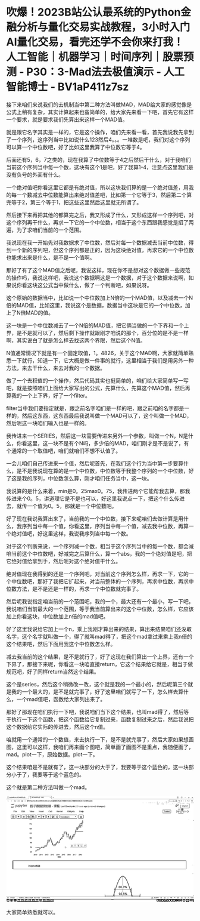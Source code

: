 # 吹爆！2023B站公认最系统的Python金融分析与量化交易实战教程，3小时入门AI量化交易，看完还学不会你来打我！人工智能｜机器学习｜时间序列｜股票预测 - P30：3-Mad法去极值演示 - 人工智能博士 - BV1aP411z7sz

接下来咱们来说我们的去机制当中第二种方法叫做MAD，MAD给大家的感觉像是公式上稍有复杂，其实计算起来也蛮简单的，给大家先来看一下吧，首先它有这样一个要求，就是要求我们先算出来这样一个MAD值。

就是跟它名字其实是一样的，它是这个操作，咱们先来看一看，首先我说我先拿到了一个序列，这序列当中比如说什么123然后4。。。一堆数是吧，我们对这个序列可以算一个中位数吧，好了比如这里我算了中位数它等于4。

后面还有5，6，7之类的，现在我算了中位数等于4之后然后干什么，对于我咱们当前这个序列当中每一个数，这块有这个1是吧，好了我算1-4，注意点这里我们是没有负号的外面有什么。

一个绝对值吧你看这里它都是有绝对值，所以这块我们算的是一个绝对值差，用我的每一个数减去中位数能算出来绝对值差吧，比如第一个它等于3，然后第二个算完等于2，第三个等于1，把这些这里然后这里就无所谓了。

然后接下来再把其他的都算完之后，我又形成了什么，又形成这样一个序列吧，对这个序列再干什么，再求一下它的一个中位数，相当于这个东西跟我感觉是招了两遍，为了求咱们当前的一个范围。

我说现在我一开始先对我数据求了中位数，然后对每一个数据减去当前中位数，得到一个新的序列吧，但这个序列都是正的，因为这块绝对值，再求它的一个中位数也能求出来是什么，是不是一个值啊。

那好了有了这个MAD值之后呢，我说这样，现在你不是想对这个数据做一些规范的操作吗，我说这样吧，我说这个数据啊这是一个数据，对于这个数据来说啊，如果说你看这块这公式当中做什么，做了一个判断吧，如果说呀。

这个原始的数据当中，比如说一个中位数加上N倍的一个MAD值，以及减去一个N倍的MAD值，比如这里，我说这个是数据，数据当中这块是它的一个中位数，加上了N倍MAD的值。

这一块是一个中位数减去了一个N倍的MAD值，把它俩当做的一个下界和一个上界，是不是就可以了，然后剩下操作就跟刚才咱说的那个，百分位的是不是一样啊，其实说白了就是怎么样去找这两个界限，然后这个N值。

N值通常情况下就是有一个固定取值，1。4826，关于这个MAD啊，大家就简单熟悉一下就行，知道一下，它大概是做一件事的就行，这里相当于我们是用另外一种方法，来去干什么，来去对我的一个数据。

做了一个去积值的一个操作，然后代码其实也挺简单的，咱们给大家简单写一写吧，就是按照咱们上面给大家写出的公式，先算什么，先算这个MAD值，然后再算我的一个上下界，好了一个filter。

filter当中我们要指定就是，跟之前名字咱们是一样的吧，跟之前咱的名字都是一样的，然后这东西，这东西最后我说叫做一个MAD可以了，这个叫做一个MAD，然后呢这一块咱们输入也是一样的。

我传进来一个SERIES，然后这一块需要传进来另外一个参数，叫做一个N，N是什么，你看这里，这一块不是有个N吗，多少倍的MAD，咱们刚才是不是说了，有个通常的一个取值吧，咱们就咱们不想不认值了。

一会儿咱们自己传进来一个值，然后呢首先，在我们这个行为当中第一步要算什么，是不是我说现在算的是一个中位数，中位数等于我整个序列的一个中位数，好了这是我的序列，中位数怎么算，刚才咱们任务当中，这一块。

我说算的是什么来着，min是0。25max0。75，我传进两个它能帮我去算，那我传进来个0。5，讲道理它是不是也可以，好这里我说点一下，把这个什么传进去，就传一个值为0。5，那就是一个中位数吧。

好了现在我说我算出来了，当前我的一个中位数，接下来呢咱们去做计算是用什么，我序列当中每一个值，你看这里，序列当中每一个值，减去我中位数，再算一个绝对值吧，好这里这样，我说我序列当中每一个数。

对于这个判断来说，一个序列减一个数，相当于这个序列当中的每一个数，都会减咱当前这个中位数吧，好减完之后算什么，算一个abs，我的一个绝对值是吧，把它绝对值给拿到手，然后呢对这个绝对值干什么。

绝对值现在我得到的还是一个序列吧，对当前这个序列怎么样，再求一下，它的一个中位数吧，那好了我把它扩起来，对当前整体的一个序列，再求中位数，再求中位数方法，是不是还是一样的，再求一个中位数就完事了。

然后呢我说指定咱当前的一个范围吧，我的一个，最大还有一个最小，写一下吧，我说咱们当前最大的一个范围，等于我当前算出来的这个中位数，怎么样，它应该加上你看这块，中位数加上n倍的mad值吧。

好了这里我说给它加上一个n，乘上我刚才算出来的结果，算出来结果咱们还没取名字，这个名字就叫做一个，得了就叫mad得了，把这个mad拿过来乘上我n倍的这个结果吧，然后下面用我这个中位数怎么样。

减去我当前的这个结果，是不是就行了，好了这现在我们算出一个上界，还有一个下界了，那接下来呢，你看这一块咱直接return，它这个结果给它就是，相当于做规范吧，好了同样return当然这个结果。

这个是series，然后这个稍微改一改，这个就是我的一个最小的，然后呢第三个就是我的一个最大的，是不是就完事了，好了这里咱们就写了一下，怎么样去算什么，一个mad值吧，函数给大家列出来了。

那好了那现在咱们执行一下吧，我说咱们当下这个结果，也叫mad得了，然后等于执行一下这个函数，把这个函数给它复制过来，函数复制过来之后，然后我说把这个数据给它实际的传进去，然后这个n值。

咱就用一个通常的一个数值，来去执行一下，是不是就完事了，然后大家如果想画图，这里可以这样，我咱们再来画个图吧，简单画了画图不是重点，我随便画了，mad。plot一下，原始数据。plot一下。

这个结果咱是不是就有了，这一块部分的大于了，我要等于这个蓝色的，这一块部分小于了，我要等于这个蓝色的。

这个就是第二种方法叫做一个mad。

![](img/3c9e6a01e1e4d89be837950dc9db394f_1.png)

大家简单熟悉就可以。